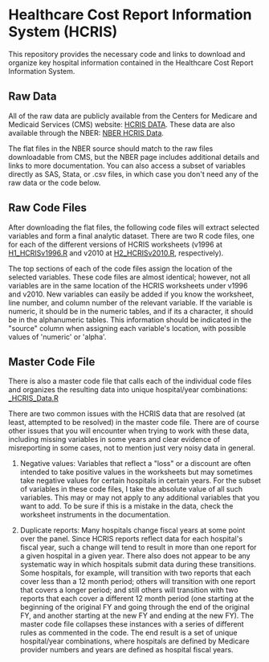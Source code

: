 # Healthcare Cost Report Information System (HCRIS)
This repository provides the necessary code and links to download and organize key hospital information contained in the Healthcare Cost Report Information System.

## Raw Data
All of the raw data are publicly available from the Centers for Medicare and Medicaid Services (CMS) website: [HCRIS DATA](https://www.cms.gov/Research-Statistics-Data-and-Systems/Downloadable-Public-Use-Files/Cost-Reports/Cost-Reports-by-Fiscal-Year.html). These data are also available through the NBER: [NBER HCRIS Data](https://www.nber.org/data/hcris.html). 

The flat files in the NBER source should match to the raw files downloadable from CMS, but the NBER page includes additional details and links to more documentation. You can also access a subset of variables directly as SAS, Stata, or .csv files, in which case you don't need any of the raw data or the code below.

## Raw Code Files
After downloading the flat files, the following code files will extract selected variables and form a final analytic dataset. There are two R code files, one for each of the different versions of HCRIS worksheets (v1996 at [H1_HCRISv1996.R](https://github.com/imccart/hcris-class/blob/main/data-code/H1_HCRISv1996.R) and v2010 at [H2_HCRISv2010.R](https://github.com/imccart/hcris-class/blob/main/data-code/H2_HCRISv2010.R), respectively). 

The top sections of each of the code files assign the location of the selected variables. These code files are almost identical; however, not all variables are in the same location of the HCRIS worksheets under v1996 and v2010. New variables can easily be added if you know the worksheet, line number, and column number of the relevant variable. If the variable is numeric, it should be in the numeric tables, and if its a character, it should be in the alphanumeric tables. This information should be indicated in the "source" column when assigning each variable's location, with possible values of 'numeric' or 'alpha'. 


## Master Code File
There is also a master code file that calls each of the individual code files and organizes the resulting data into unique hospital/year combinations: [_HCRIS_Data.R](https://github.com/imccart/hcris-class/blob/main/data-code/_HCRIS_Data.R)

There are two common issues with the HCRIS data that are resolved (at least, attempted to be resolved) in the master code file. There are of course other issues that you will encounter when trying to work with these data, including missing variables in some years and clear evidence of misreporting in some cases, not to mention just very noisy data in general.

1. Negative values: Variables that reflect a "loss" or a discount are often intended to take positive values in the worksheets but may sometimes take negative values for certain hospitals in certain years. For the subset of variables in these code files, I take the absolute value of all such variables. This may or may not apply to any additional variables that you want to add. To be sure if this is a mistake in the data, check the worksheet instruments in the documentation. 

2. Duplicate reports: Many hospitals change fiscal years at some point over the panel. Since HCRIS reports reflect data for each hospital's fiscal year, such a change will tend to result in more than one report for a given hospital in a given year. There also does not appear to be any systematic way in which hospitals submit data during these transitions. Some hospitals, for example, will transition with two reports that each cover less than a 12 month period; others will transition with one report that covers a longer period; and still others will transition with two reports that each cover a different 12 month period (one starting at the beginning of the original FY and going through the end of the original FY, and another starting at the new FY and ending at the new FY). The master code file collapses these instances with a series of different rules as commented in the code. The end result is a set of unique hospital/year combinations, where hospitals are defined by Medicare provider numbers and years are defined as hospital fiscal years.

